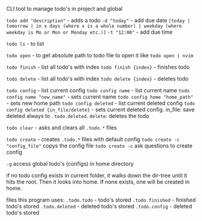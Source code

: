 CLI tool to manage todo's in project and global

`todo add "description"` - adds a todo
`-d "today"` - add due date `[today | tomorrow | in x days (where x is a whole number) | weekday (where weekday is Mo or Mon or Monday etc.)]`
`-t "12:00"` - add due time 

`todo ls` - to list

`todo open` - to get absolute path to todo file to open it like `todo open | nvim`

`todo finish` - list all todo's with index
`todo finish {index}` - finishes todo

`todo delete` - list all todo's with index
`todo delete {index}` - deletes todo

`todo config` - list current config
`todo config name` - list current name
`todo config name "new_name"` - sets current name
`todo config home "home_path"` - sets new home path
`todo config deleted` - list current deleted config
`todo config deleted {in_file/delete}` - sets current deleted config. in_file: save deleted always to `.todo.deleted`. `delete`: deletes the todo

`todo clear` - asks and clears all `.todo.*` files

`todo create` - creates `.todo.*` files with default config
`todo create -c "config_file"` copys the config file
`todo create -c` ask questions to create config

`-g` access global todo's (configs) in home directory

if no todo config exists in current folder, it walks down the dir-tree until it hits the root. Then it looks into home. If none exists, one will be created in home.

files this program uses:
`.todo.todo` - todo's stored
`.todo.finished` - finished todo's stored
`.todo.deleted` - deleted todo's stored
`.todo.config` - deleted todo's stored

